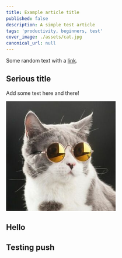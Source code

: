 ```yaml
---
title: Example article title
published: false
description: A simple test article
tags: 'productivity, beginners, test'
cover_image: ./assets/cat.jpg
canonical_url: null
---
```


Some random text with a [link](https://code.visualstudio.com).

## Serious title

Add some text here and there!

![and some pictures too](./assets/cat.jpg)

## Hello

## Testing push  